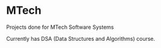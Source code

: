 # MTech
Projects done for MTech Software Systems

Currently has DSA (Data Structures and Algorithms) course.
